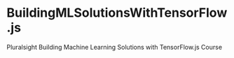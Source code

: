 # BuildingMLSolutionsWithTensorFlow.js
Pluralsight Building Machine Learning Solutions with TensorFlow.js Course
